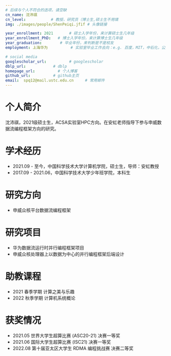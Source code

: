 ```yaml
---
# 后续与个人不符合的选项，请空缺
cn_name: 沈沛祺
cn_level:           # 教授，研究员（博士生,硕士生不用填
img: ./images/people/ShenPeiqi.jfif # 头像链接

year_enrollment: 2021       # 硕士入学年份，来计算硕士生几年级
year_enrollment_PhD:   # 博士入学年份，来计算博士生几年级
year_graduation:        # 毕业年份，来判断是不是校友
employment: 上海华为          # 实验室毕业工作去向：e.g. 百度，MIT，中石化，公务员

# social media
googlescholar_url:          # googlescholar
dblp_url:            # dblp
homepage_url:          # 个人博客
github_url:          # github主页
email:  spq12@mail.ustc.edu.cn     # 常用邮件
---
```


# 个人简介

沈沛祺，2021级硕士生，ACSA实验室HPC方向。在安虹老师指导下参与申威数据流编程框架方向的研究。

# 学术经历

* 2021.09 - 至今，中国科学技术大学计算机学院，硕士生，导师：安虹教授
* 2017.09 - 2021.06，中国科学技术大学少年班学院，本科生

# 研究方向

* 申威众核平台数据流编程框架

# 研究项目

* 华为数据流运行时并行编程框架项目
* 申威众核处理器上以数据为中心的并行编程框架后端设计

# 助教课程

* 2021 春季学期 计算之美与乐趣
* 2022 秋季学期 计算机系统概论

# 获奖情况

* 2021.05 世界大学生超算比赛 (ASC20-21) 决赛一等奖
* 2021.06 国际大学生超算比赛 (ISC21) 决赛一等奖
* 2022.08 第十届亚太区大学生 RDMA 编程挑战赛 决赛二等奖